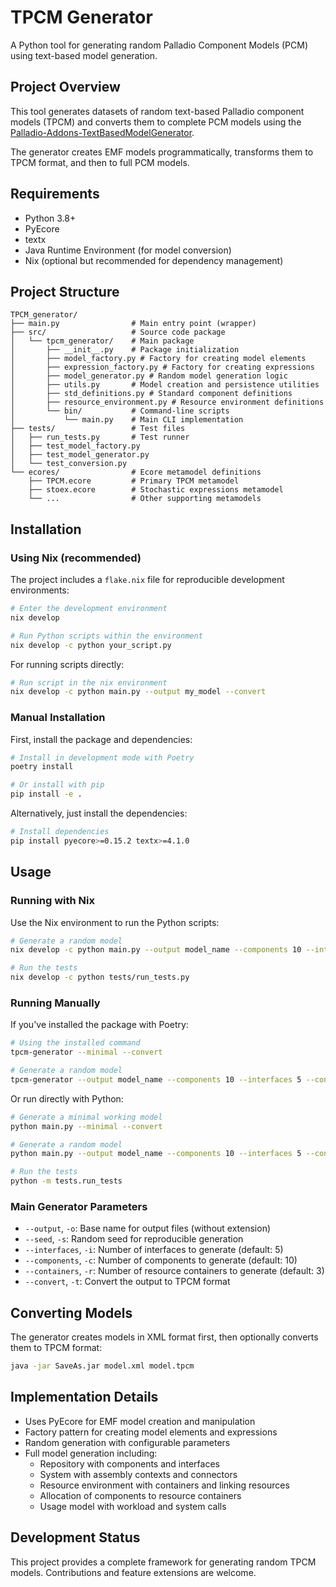 # TPCM Generator

A Python tool for generating random Palladio Component Models (PCM) using text-based model generation.

## Project Overview

This tool generates datasets of random text-based Palladio component models (TPCM) and converts them to complete PCM models using the [Palladio-Addons-TextBasedModelGenerator](https://github.com/PalladioSimulator/Palladio-Addons-TextBasedModelGenerator).

The generator creates EMF models programmatically, transforms them to TPCM format, and then to full PCM models.

## Requirements

- Python 3.8+
- PyEcore
- textx
- Java Runtime Environment (for model conversion)
- Nix (optional but recommended for dependency management)

## Project Structure

```
TPCM_generator/
├── main.py                # Main entry point (wrapper)
├── src/                   # Source code package
│   └── tpcm_generator/    # Main package
│       ├── __init__.py    # Package initialization
│       ├── model_factory.py # Factory for creating model elements
│       ├── expression_factory.py # Factory for creating expressions
│       ├── model_generator.py # Random model generation logic
│       ├── utils.py       # Model creation and persistence utilities
│       ├── std_definitions.py # Standard component definitions
│       ├── resource_environment.py # Resource environment definitions
│       └── bin/           # Command-line scripts
│           └── main.py    # Main CLI implementation
├── tests/                 # Test files
│   ├── run_tests.py       # Test runner
│   ├── test_model_factory.py
│   ├── test_model_generator.py
│   └── test_conversion.py
└── ecores/                # Ecore metamodel definitions
    ├── TPCM.ecore         # Primary TPCM metamodel
    ├── stoex.ecore        # Stochastic expressions metamodel
    └── ...                # Other supporting metamodels
```

## Installation

### Using Nix (recommended)

The project includes a `flake.nix` file for reproducible development environments:

```bash
# Enter the development environment
nix develop

# Run Python scripts within the environment
nix develop -c python your_script.py
```

For running scripts directly:

```bash
# Run script in the nix environment
nix develop -c python main.py --output my_model --convert
```

### Manual Installation

First, install the package and dependencies:

```bash
# Install in development mode with Poetry
poetry install

# Or install with pip
pip install -e .
```

Alternatively, just install the dependencies:

```bash
# Install dependencies
pip install pyecore>=0.15.2 textx>=4.1.0
```

## Usage

### Running with Nix

Use the Nix environment to run the Python scripts:

```bash
# Generate a random model
nix develop -c python main.py --output model_name --components 10 --interfaces 5 --containers 3 --convert

# Run the tests
nix develop -c python tests/run_tests.py
```

### Running Manually

If you've installed the package with Poetry:

```bash
# Using the installed command
tpcm-generator --minimal --convert

# Generate a random model
tpcm-generator --output model_name --components 10 --interfaces 5 --containers 3 --convert
```

Or run directly with Python:

```bash
# Generate a minimal working model
python main.py --minimal --convert

# Generate a random model
python main.py --output model_name --components 10 --interfaces 5 --containers 3 --convert

# Run the tests
python -m tests.run_tests
```

### Main Generator Parameters

- `--output`, `-o`: Base name for output files (without extension)
- `--seed`, `-s`: Random seed for reproducible generation
- `--interfaces`, `-i`: Number of interfaces to generate (default: 5)
- `--components`, `-c`: Number of components to generate (default: 10)
- `--containers`, `-r`: Number of resource containers to generate (default: 3)
- `--convert`, `-t`: Convert the output to TPCM format

## Converting Models

The generator creates models in XML format first, then optionally converts them to TPCM format:

```bash
java -jar SaveAs.jar model.xml model.tpcm
```

## Implementation Details

- Uses PyEcore for EMF model creation and manipulation
- Factory pattern for creating model elements and expressions
- Random generation with configurable parameters
- Full model generation including:
  - Repository with components and interfaces
  - System with assembly contexts and connectors
  - Resource environment with containers and linking resources
  - Allocation of components to resource containers
  - Usage model with workload and system calls

## Development Status

This project provides a complete framework for generating random TPCM models. Contributions and feature extensions are welcome.
